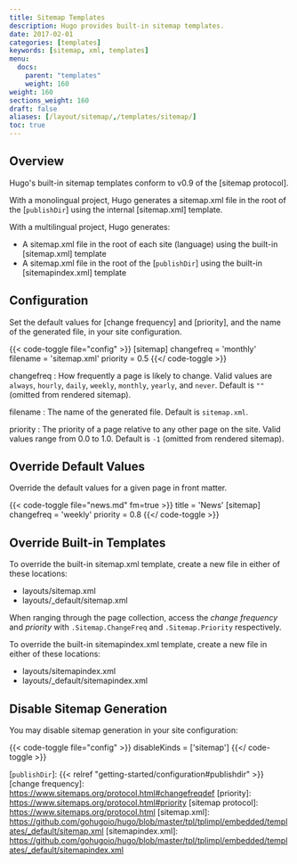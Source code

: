 ```yaml
---
title: Sitemap Templates
description: Hugo provides built-in sitemap templates.
date: 2017-02-01
categories: [templates]
keywords: [sitemap, xml, templates]
menu:
  docs:
    parent: "templates"
    weight: 160
weight: 160
sections_weight: 160
draft: false
aliases: [/layout/sitemap/,/templates/sitemap/]
toc: true
---
```


## Overview

Hugo's built-in sitemap templates conform to v0.9 of the [sitemap protocol].

With a monolingual project, Hugo generates a sitemap.xml file in the root of the [`publishDir`] using the internal [sitemap.xml] template.

With a multilingual project, Hugo generates:

- A sitemap.xml file in the root of each site (language) using the built-in [sitemap.xml] template
- A sitemap.xml file in the root of the [`publishDir`] using the built-in [sitemapindex.xml] template

## Configuration

Set the default values for [change frequency] and [priority], and the name of the generated file, in your site configuration.

{{< code-toggle file="config" >}}
[sitemap]
  changefreq = 'monthly'
  filename = 'sitemap.xml'
  priority = 0.5
{{</ code-toggle >}}

changefreq
: How frequently a page is likely to change. Valid values are `always`, `hourly`, `daily`, `weekly`, `monthly`, `yearly`, and `never`. Default is `""` (omitted from rendered sitemap).

filename
: The name of the generated file. Default is `sitemap.xml`.

priority
: The priority of a page relative to any other page on the site. Valid values range from 0.0 to 1.0. Default is `-1` (omitted from rendered sitemap).

## Override Default Values

Override the default values for a given page in front matter.

{{< code-toggle file="news.md" fm=true >}}
title = 'News'
[sitemap]
  changefreq = 'weekly'
  priority = 0.8
{{</ code-toggle >}}

## Override Built-in Templates

To override the built-in sitemap.xml template, create a new file in either of these locations:

- layouts/sitemap.xml
- layouts/_default/sitemap.xml

When ranging through the page collection, access the _change frequency_ and _priority_ with `.Sitemap.ChangeFreq` and `.Sitemap.Priority` respectively.

To override the built-in sitemapindex.xml template, create a new file in either of these locations:

- layouts/sitemapindex.xml
- layouts/_default/sitemapindex.xml

## Disable Sitemap Generation

You may disable sitemap generation in your site configuration:

{{< code-toggle file="config" >}}
disableKinds = ['sitemap']
{{</ code-toggle >}}

[`publishDir`]: {{< relref "getting-started/configuration#publishdir" >}}
[change frequency]: <https://www.sitemaps.org/protocol.html#changefreqdef>
[priority]: <https://www.sitemaps.org/protocol.html#priority>
[sitemap protocol]: <https://www.sitemaps.org/protocol.html>
[sitemap.xml]: <https://github.com/gohugoio/hugo/blob/master/tpl/tplimpl/embedded/templates/_default/sitemap.xml>
[sitemapindex.xml]: <https://github.com/gohugoio/hugo/blob/master/tpl/tplimpl/embedded/templates/_default/sitemapindex.xml>
